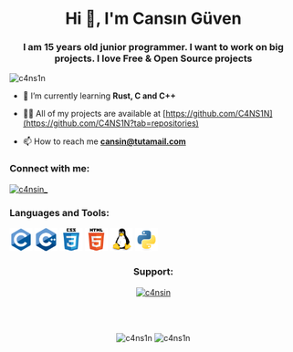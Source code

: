 <h1 align="center">Hi 👋, I'm Cansın Güven</h1>
<h3 align="center">I am 15 years old junior programmer. I want to work on big projects. I love Free & Open Source projects</h3>

<p align="left"> <img src="https://komarev.com/ghpvc/?username=c4ns1n&label=Profile%20views&color=0e75b6&style=flat" alt="c4ns1n" /> </p>

- 🌱 I’m currently learning **Rust, C and C++**

- 👨‍💻 All of my projects are available at [https://github.com/C4NS1N](https://github.com/C4NS1N?tab=repositories)

- 📫 How to reach me **cansin@tutamail.com**

<h3 align="left">Connect with me:</h3>
<p align="left">
<a href="https://twitter.com/c4nsin_" target="blank"><img align="center" src="https://raw.githubusercontent.com/rahuldkjain/github-profile-readme-generator/master/src/images/icons/Social/twitter.svg" alt="c4nsin_" height="30" width="40" /></a>
</p>

<h3 align="left">Languages and Tools:</h3>
<p align="left"> <img src="https://raw.githubusercontent.com/devicons/devicon/master/icons/c/c-original.svg" alt="c" width="40" height="40"/> <img src="https://raw.githubusercontent.com/devicons/devicon/master/icons/cplusplus/cplusplus-original.svg" alt="cplusplus" width="40" height="40"/> <img src="https://raw.githubusercontent.com/devicons/devicon/master/icons/css3/css3-original-wordmark.svg" alt="css3" width="40" height="40"/> <img src="https://raw.githubusercontent.com/devicons/devicon/master/icons/html5/html5-original-wordmark.svg" alt="html5" width="40" height="40"/> <img src="https://raw.githubusercontent.com/devicons/devicon/master/icons/linux/linux-original.svg" alt="linux" width="40" height="40"/> <img src="https://raw.githubusercontent.com/devicons/devicon/master/icons/python/python-original.svg" alt="python" width="40" height="40"/> </p>

<h3 align="center">Support:</h3>
<p align="center"><a href="https://www.buymeacoffee.com/c4nsin"> <img align="center" src="https://cdn.buymeacoffee.com/buttons/v2/default-yellow.png" height="50" width="210" alt="c4nsin" /></a></p><br><br>
<div align="center">
  <p><img align="center" src="https://github-readme-stats.vercel.app/api/top-langs?username=c4ns1n&show_icons=true&locale=en&layout=compact" alt="c4ns1n" />&nbsp;<img align="center" src="https://github-readme-stats.vercel.app/api?username=c4ns1n&show_icons=true&locale=en" alt="c4ns1n" /></p>
</div>
